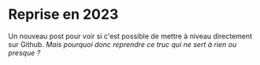 # Reprise en 2023
Un nouveau post pour voir si c'est possible de mettre à niveau directement sur Github.
*Mais pourquoi donc reprendre ce truc qui ne sert à rien ou presque ?*
